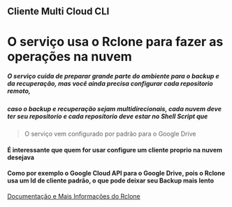 ## Cliente Multi Cloud CLI


# O serviço usa o Rclone para fazer as operações na nuvem


##### O serviço cuida de preparar grande parte do ambiente para o backup e da recuperação, mas você ainda precisa configurar cada repositorio remoto,
##### caso o backup e recuperação sejam multidirecionais, cada nuvem deve ter seu repositorio e cada repositorio deve estar no Shell Script que 

> O serviço vem configurado por padrão para o Google Drive

#### É interessante que quem for usar configure um cliente proprio na nuvem desejava

#### Como por exemplo o Google Cloud API para o Google Drive, pois o Rclone usa um Id de cliente padrão, o que pode deixar seu Backup mais lento

[Documentação e Mais Informações do Rclone ](https://rclone.org/)

